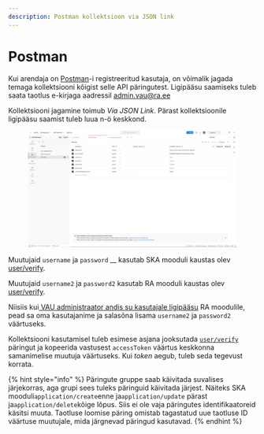 ```yaml
---
description: Postman kollektsioon via JSON link
---
```


# Postman

Kui arendaja on [Postman](https://www.postman.com/)-i registreeritud kasutaja, on võimalik jagada temaga kollektsiooni kõigist selle API päringutest. Ligipääsu saamiseks tuleb saata taotlus e-kirjaga aadressil admin.vau@ra.ee

Kollektsiooni jagamine toimub _Via JSON Link_. Pärast kollektsioonile ligipääsu saamist tuleb luua n-ö keskkond.

<figure><img src="../.gitbook/assets/api-enviroment.png" alt=""><figcaption></figcaption></figure>

Muutujaid `username` ja `password` __ kasutab SKA mooduli kaustas olev [user/verify](../ueldised-paeringud/kasutaja.md).

Muutujaid `username2` ja `password2` kasutab RA mooduli kaustas olev [user/verify](../ueldised-paeringud/kasutaja.md).

Niisiis kui[ VAU administraator andis su kasutajale ligipääsu](../juurdepaeaesutaotlus.md) RA moodulile, pead sa oma kasutajanime ja salasõna lisama `username2` ja `password2` väärtuseks.

Kollektsiooni kasutamisel tuleb esimese asjana jooksutada [`user/verify`](../ueldised-paeringud/kasutaja.md) päringut ja kopeerida vastusest `accessToken` väärtus keskkonna samanimelise muutuja väärtuseks. Kui _token_ aegub, tuleb seda tegevust korrata.

{% hint style="info" %}
Päringute gruppe saab käivitada suvalises järjekorras, aga grupi sees tuleks päringuid käivitada järjest. Näiteks SKA mooduli`application/create`enne ja`application/update` pärast ja`application/delete`kõige lõpus. Siis ei ole vaja päringutes identifikaatoreid käsitsi muuta. Taotluse loomise päring omistab tagastatud uue taotluse ID väärtuse muutujale, mida järgnevad päringud kasutavad.
{% endhint %}
